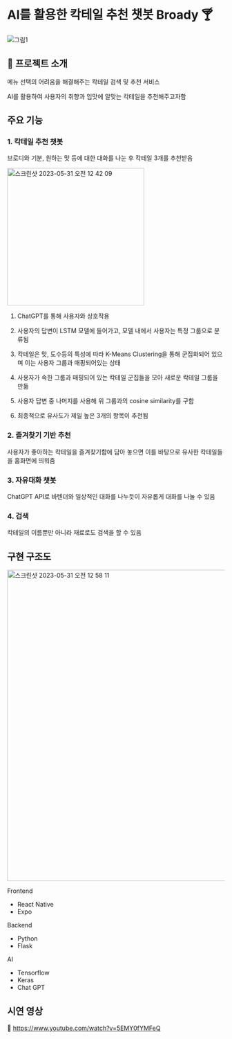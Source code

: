 # AI를 활용한 칵테일 추천 챗봇 Broady 🍸

![그림1](https://github.com/TEAJAVAA/Chatbot/assets/88281367/b8526758-7e15-4dbb-bef3-2fc6b7b81c22)

## 🍹 프로젝트 소개

메뉴 선택의 어려움을 해결해주는 칵테일 검색 및 추천 서비스

AI를 활용하여 사용자의 취향과 입맛에 알맞는 칵테일을 추천해주고자함



## 주요 기능

### 1. 칵테일 추천 챗봇

브로디와 기분, 원하는 맛 등에 대한 대화를 나눈 후 칵테일 3개를 추천받음

<img width="317" alt="스크린샷 2023-05-31 오전 12 42 09" src="https://github.com/TEAJAVAA/Chatbot/assets/88281319/2e2468b7-3844-4773-bdb9-4c6626724b8e">


1) ChatGPT를 통해 사용자와 상호작용

2) 사용자의 답변이 LSTM 모델에 들어가고, 모델 내에서 사용자는 특정 그룹으로 분류됨

3) 칵테일은 맛, 도수등의 특성에 따라 K-Means Clustering을 통해 군집화되어 있으며 이는 사용자 그룹과 매핑되어있는 상태

4) 사용자가 속한 그룹과 매핑되어 있는 칵테일 군집들을 모아 새로운 칵테일 그룹을 만듦

5) 사용자 답변 중 나머지를 사용해 위 그룹과의 cosine similarity를 구함

6) 최종적으로 유사도가 제일 높은 3개의 항목이 추천됨


### 2. 즐겨찾기 기반 추천

사용자가 좋아하는 칵테일을 즐겨찾기함에 담아 놓으면 이를 바탕으로 유사한 칵테일들을 홈화면에 띄워줌


### 3. 자유대화 챗봇

ChatGPT API로 바텐더와 일상적인 대화를 나누듯이 자유롭게 대화를 나눌 수 있음


### 4. 검색

칵테일의 이름뿐만 아니라 재료로도 검색을 할 수 있음



## 구현 구조도

<img width="719" alt="스크린샷 2023-05-31 오전 12 58 11" src="https://github.com/TEAJAVAA/Chatbot/assets/88281319/273daa34-d103-4d30-b123-cf63661b7862">


Frontend

- React Native
- Expo

Backend

- Python
- Flask

AI

- Tensorflow
- Keras
- Chat GPT


## 시연 영상

 🎥 https://www.youtube.com/watch?v=5EMY0fYMFeQ
